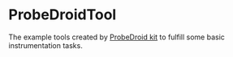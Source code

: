 # **ProbeDroidTool**

The example tools created by [ProbeDroid kit] to fulfill some basic instrumentation tasks.  


[ProbeDroid kit]:https://github.com/ZSShen/ProbeDroid

